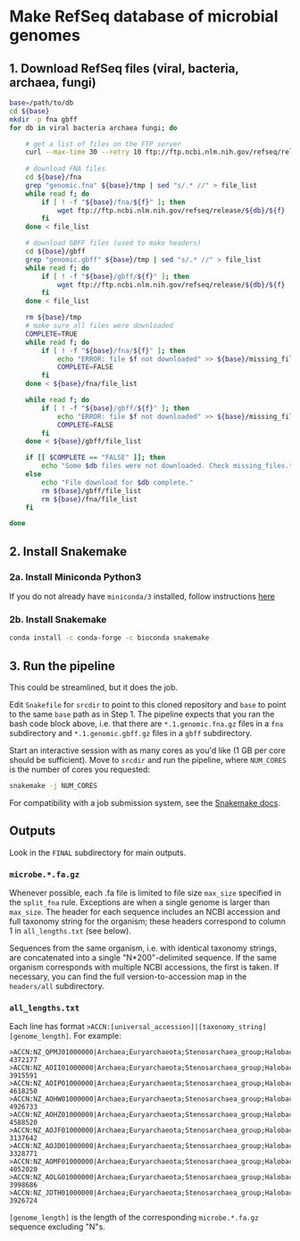 # Make RefSeq database of microbial genomes 

## 1. Download RefSeq files (viral, bacteria, archaea, fungi)
```bash
base=/path/to/db
cd ${base}
mkdir -p fna gbff 
for db in viral bacteria archaea fungi; do 

	# get a list of files on the FTP server 
	curl --max-time 30 --retry 10 ftp://ftp.ncbi.nlm.nih.gov/refseq/release/${db}/ > ${base}/tmp
	
	# download FNA files 
	cd ${base}/fna 
	grep "genomic.fna" ${base}/tmp | sed "s/.* //" > file_list
	while read f; do
		if [ ! -f "${base}/fna/${f}" ]; then 
			wget ftp://ftp.ncbi.nlm.nih.gov/refseq/release/${db}/${f}
		fi
	done < file_list

	# download GBFF files (used to make headers)
	cd ${base}/gbff
	grep "genomic.gbff" ${base}/tmp | sed "s/.* //" > file_list
	while read f; do
		if [ ! -f "${base}/gbff/${f}" ]; then 
			wget ftp://ftp.ncbi.nlm.nih.gov/refseq/release/${db}/${f}
		fi
	done < file_list

	rm ${base}/tmp
	# make sure all files were downloaded
	COMPLETE=TRUE
	while read f; do
		if [ ! -f "${base}/fna/${f}" ]; then 
			echo "ERROR: file $f not downloaded" >> ${base}/missing_files.txt
			COMPLETE=FALSE
		fi 
	done < ${base}/fna/file_list 

	while read f; do
		if [ ! -f "${base}/gbff/${f}" ]; then 
			echo "ERROR: file $f not downloaded" >> ${base}/missing_files.txt
			COMPLETE=FALSE
		fi 
	done < ${base}/gbff/file_list 

	if [[ $COMPLETE == "FALSE" ]]; then 
		echo "Some $db files were not downloaded. Check missing_files.txt."
	else 
		echo "File download for $db complete."
		rm ${base}/gbff/file_list
		rm ${base}/fna/file_list
	fi

done 
```

## 2. Install Snakemake 
### 2a. Install Miniconda Python3  
If you do not already have `miniconda/3` installed, follow instructions [here](https://conda.io/en/latest/miniconda.html)
### 2b. Install Snakemake  
```bash
conda install -c conda-forge -c bioconda snakemake
```

## 3. Run the pipeline 
This could be streamlined, but it does the job.  

Edit `Snakefile` for `srcdir` to point to this cloned repository and `base` to point to the same `base` path as in Step 1. The pipeline expects that you ran the bash code block above, i.e. that there are `*.1.genomic.fna.gz` files in a `fna` subdirectory and `*.1.genomic.gbff.gz` files in a `gbff` subdirectory. 

Start an interactive session with as many cores as you'd like (1 GB per core should be sufficient). Move to `srcdir` and run the pipeline, where `NUM_CORES` is the number of cores you requested:
```bash
snakemake -j NUM_CORES
```

For compatibility with a job submission system, see the [Snakemake docs](https://snakemake.readthedocs.io/en/v5.1.4/executable.html#cluster-execution).

## Outputs
Look in the `FINAL` subdirectory for main outputs. 
### `microbe.*.fa.gz`
Whenever possible, each .fa file is limited to file size `max_size` specified in the `split_fna` rule. Exceptions are when a single genome is larger than `max_size`. The header for each sequence includes an NCBI accession and full taxonomy string for the organism; these headers correspond to column 1 in `all_lengths.txt` (see below).  

Sequences from the same organism, i.e. with identical taxonomy strings, are concatenated into a single "N\*200"-delimited sequence. If the same organism corresponds with multiple NCBI accessions, the first is taken. If necessary, you can find the full version-to-accession map in the `headers/all` subdirectory. 

### `all_lengths.txt`
Each line has format `>ACCN:[universal_accession]|[taxonomy_string]	[genome_length]`. For example:
```
>ACCN:NZ_QPMJ01000000|Archaea;Euryarchaeota;Stenosarchaea_group;Halobacteria;Halobacteriales;Halobacteriaceae;Halorussus;Halorussus_rarus     4372177
>ACCN:NZ_AOII01000000|Archaea;Euryarchaeota;Stenosarchaea_group;Halobacteria;Natrialbales;Natrialbaceae;Natrinema;Natrinema_pallidum_DSM_3751 3915591
>ACCN:NZ_AOIP01000000|Archaea;Euryarchaeota;Stenosarchaea_group;Halobacteria;Natrialbales;Natrialbaceae;Natrialba;Natrialba_aegyptia_DSM_13077        4618250
>ACCN:NZ_AOHW01000000|Archaea;Euryarchaeota;Stenosarchaea_group;Halobacteria;Natrialbales;Natrialbaceae;Natronorubrum;Natronorubrum_tibetense_GA33    4926733
>ACCN:NZ_AOHZ01000000|Archaea;Euryarchaeota;Stenosarchaea_group;Halobacteria;Natrialbales;Natrialbaceae;Natronolimnobius;Natronolimnobius_innermongolicus_JCM_12255   4588520
>ACCN:NZ_AOJF01000000|Archaea;Euryarchaeota;Stenosarchaea_group;Halobacteria;Haloferacales;Halorubraceae;Halorubrum;Halorubrum_distributumgroup;Halorubrum_litoreum_JCM_13561 3137642
>ACCN:NZ_AOJD01000000|Archaea;Euryarchaeota;Stenosarchaea_group;Halobacteria;Haloferacales;Halorubraceae;Halorubrum;Halorubrum_tebenquichense_DSM_14210       3328771
>ACCN:NZ_AOMF01000000|Archaea;Euryarchaeota;Stenosarchaea_group;Halobacteria;Halobacteriales;Halococcaceae;Halococcus;Halococcus_thailandensis_JCM_13552      4052020
>ACCN:NZ_AOLG01000000|Archaea;Euryarchaeota;Stenosarchaea_group;Halobacteria;Haloferacales;Haloferacaceae;Haloferax;Haloferax_prahovense_DSM_18310    3998686
>ACCN:NZ_JDTH01000000|Archaea;Euryarchaeota;Stenosarchaea_group;Halobacteria;Halobacteriales;Halobacteriaceae;Haladaptatus;Haladaptatus_cibarius_D43  3926724
```
`[genome_length]` is the length of the corresponding `microbe.*.fa.gz` sequence excluding "N"s. 
